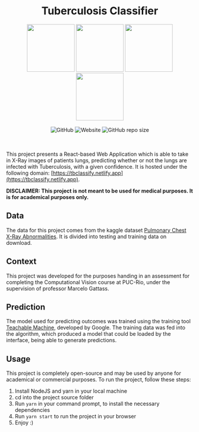 <center>
  <h1 align="center">Tuberculosis Classifier</h1>
  <div align="center">
    <img src="https://prod-images-static.radiopaedia.org/images/16357056/f0383135c7c3c2d55eedefffe9ece8_jumbo.jpeg" height="128px">
    <img src="https://prod-images-static.radiopaedia.org/images/2802824/9097405bba7d96b21f10cb008a9551_jumbo.jpg" height="128px">
    <img src="https://upload.wikimedia.org/wikipedia/commons/2/2b/Dense_opacity_of_primary_pulmonary_tuberculosis.jpg" height="128px">
    <img src="https://www.researchgate.net/profile/Ali-Khan-98/publication/47567125/figure/fig25/AS:202500230651943@1425291225792/Primary-Mycobacterium-tuberculosis-Chest-X-ray-shows-right-upper-lobe-and-left-midzone.png" height="128px">
  </div>
  <br/>
  <div align="center">
    <img alt="GitHub" src="https://img.shields.io/github/license/davidjentjens/tb-classifier?style=flat-square">
    <img alt="Website" src="https://img.shields.io/website?style=flat-square&url=https%3A%2F%2Ftbclassify.netlify.app%2F">
    <img alt="GitHub repo size" src="https://img.shields.io/github/repo-size/davidjentjens/tb-classifier?style=flat-square">
  </div>
  <br/><br/>
</center>

This project presents a React-based Web Application which is able to take in X-Ray images of patients lungs, predicting whether or not the lungs are infected with Tuberculosis, with a given confidence. It is hosted under the following domain: [https://tbclassify.netlify.app](https://tbclassify.netlify.app).

**DISCLAIMER: This project is not meant to be used for medical purposes. It is for academical purposes only.**

## Data

The data for this project comes from the kaggle dataset [Pulmonary Chest X-Ray Abnormalities](https://www.kaggle.com/kmader/pulmonary-chest-xray-abnormalities). It is divided into testing and training data on download.

## Context

This project was developed for the purposes handing in an assessment for completing the Computational Vision course at PUC-Rio, under the supervision of professor Marcelo Gattass.

## Prediction
The model used for predicting outcomes was trained using the training tool [Teachable Machine](https://teachablemachine.withgoogle.com), developed by Google. The training data was fed into the algorithm, which produced a model that could be loaded by the interface, being able to generate predictions.

## Usage
This project is completely open-source and may be used by anyone for academical or commercial purposes. To run the project, follow these steps:

1. Install NodeJS and yarn in your local machine
2. cd into the project source folder
3. Run `yarn` in your command prompt, to install the necessary dependencies
4. Run `yarn start` to run the project in your browser
5. Enjoy :)
